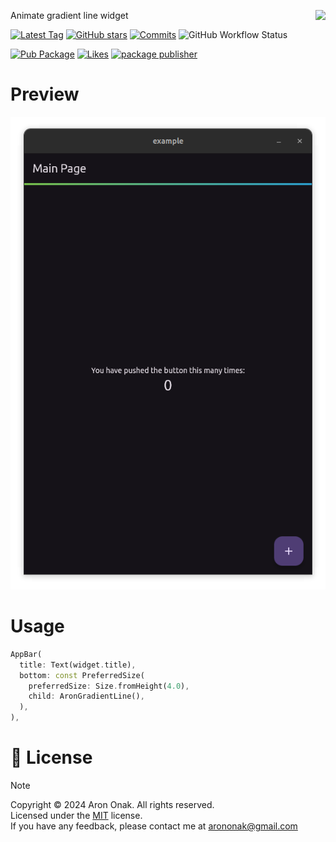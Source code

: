 [<img src="https://www.gov.pl/photo/f98cae42-2b90-4596-904c-752278f85606" height="100" align="right">](https://www.gov.pl/web/rolnictwo/produkt-polski1)

Animate gradient line widget

[![Latest Tag](https://img.shields.io/github/v/tag/arononak/aron_gradient_line?style=flat&logo=github&labelColor=black&color=white)](https://github.com/arononak/aron_gradient_line/tags)
[![GitHub stars](https://img.shields.io/github/stars/arononak/aron_gradient_line.svg?style=flat&label=Star&labelColor=black&color=white)](https://github.com/arononak/aron_gradient_line/)
[![Commits](https://img.shields.io/github/commit-activity/m/arononak/aron_gradient_line?style=flat&labelColor=black&color=white)](https://github.com/arononak/aron_gradient_line/graphs/contributors)
![GitHub Workflow Status](https://img.shields.io/github/actions/workflow/status/arononak/aron_gradient_line/.github%2Fworkflows%2Fpublish.yml?style=flat&labelColor=black&color=white)

[![Pub Package](https://img.shields.io/pub/v/aron_gradient_line.svg?style=flat&logo=dart&labelColor=fuchsia&color=white)](https://pub.dev/packages/aron_gradient_line)
[![Likes](https://img.shields.io/pub/likes/aron_gradient_line?style=flat&labelColor=fuchsia&color=white)](https://pub.dev/packages/aron_gradient_line)
[![package publisher](https://img.shields.io/pub/publisher/aron_gradient_line?style=flat&labelColor=fuchsia&color=white)](https://pub.dev/packages/aron_gradient_line/publisher)

# Preview

![](https://github.com/arononak/aron_gradient_line/blob/main/preview.png?raw=true)

# Usage

```dart
AppBar(
  title: Text(widget.title),
  bottom: const PreferredSize(
    preferredSize: Size.fromHeight(4.0),
    child: AronGradientLine(),
  ),
),
```

# 📝 License

> [!NOTE]
> Copyright © 2024 Aron Onak. All rights reserved.<br>
> Licensed under the [MIT](LICENSE) license.<br>
> If you have any feedback, please contact me at arononak@gmail.com
